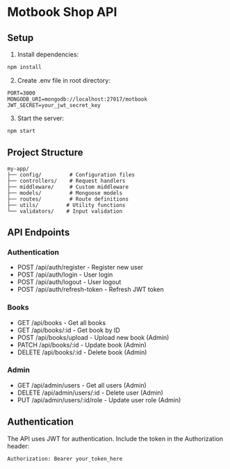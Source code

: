 # Motbook Shop API

## Setup
1. Install dependencies:
```bash
npm install
```

2. Create .env file in root directory:
```
PORT=3000
MONGODB_URI=mongodb://localhost:27017/motbook
JWT_SECRET=your_jwt_secret_key
```

3. Start the server:
```bash
npm start
```

## Project Structure
```
my-app/
├── config/         # Configuration files
├── controllers/    # Request handlers
├── middleware/     # Custom middleware
├── models/         # Mongoose models
├── routes/         # Route definitions
├── utils/         # Utility functions
└── validators/    # Input validation
```

## API Endpoints

### Authentication
- POST /api/auth/register - Register new user
- POST /api/auth/login - User login
- POST /api/auth/logout - User logout
- POST /api/auth/refresh-token - Refresh JWT token

### Books
- GET /api/books - Get all books
- GET /api/books/:id - Get book by ID
- POST /api/books/upload - Upload new book (Admin)
- PATCH /api/books/:id - Update book (Admin)
- DELETE /api/books/:id - Delete book (Admin)

### Admin
- GET /api/admin/users - Get all users (Admin)
- DELETE /api/admin/users/:id - Delete user (Admin)
- PUT /api/admin/users/:id/role - Update user role (Admin)

## Authentication
The API uses JWT for authentication. Include the token in the Authorization header:
```
Authorization: Bearer your_token_here
